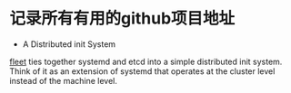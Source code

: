 # 记录所有有用的github项目地址

* A Distributed init System  

[fleet](https://github.com/coreos/fleet) ties together systemd and etcd into a simple distributed init system. Think of it as an extension of systemd that operates at the cluster level instead of the machine level.  
